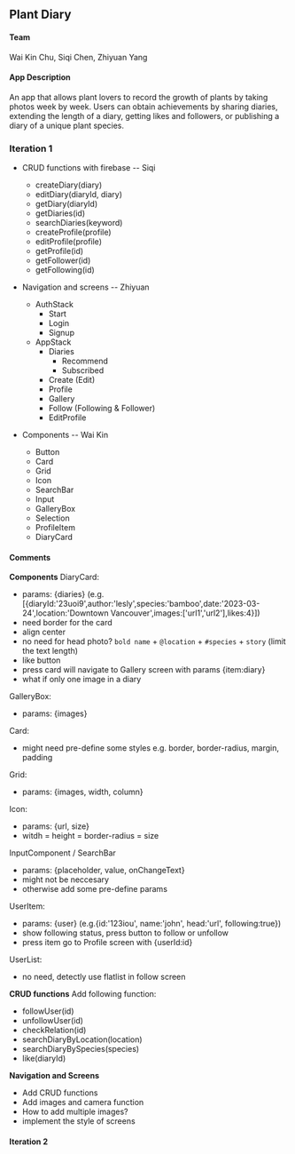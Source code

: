 ## Plant Diary
#### Team
Wai Kin Chu, Siqi Chen, Zhiyuan Yang

#### App Description
An app that allows plant lovers to record the growth of plants by taking photos week by week. Users can obtain achievements by sharing diaries, extending the length of a diary, getting likes and followers, or publishing a diary of a unique plant species.

### Iteration 1
- CRUD functions with firebase -- Siqi
  - createDiary(diary)
  - editDiary(diaryId, diary)
  - getDiary(diaryId)
  - getDiaries(id)
  - searchDiaries(keyword)
  - createProfile(profile)
  - editProfile(profile)
  - getProfile(id)
  - getFollower(id)
  - getFollowing(id)

- Navigation and screens -- Zhiyuan
  - AuthStack
    - Start
    - Login
    - Signup
  - AppStack
    - Diaries
      - Recommend
      - Subscribed
    - Create (Edit)
    - Profile
    - Gallery
    - Follow (Following & Follower)
    - EditProfile

- Components -- Wai Kin
  - Button
  - Card
  - Grid
  - Icon
  - SearchBar
  - Input
  - GalleryBox
  - Selection
  - ProfileItem
  - DiaryCard

#### Comments
**Components**
DiaryCard:
- params: {diaries} (e.g.[{diaryId:'23uoi9',author:'lesly',species:'bamboo',date:'2023-03-24',location:'Downtown Vancouver',images:['url1','url2'],likes:4}])
- need border for the card
- align center
- no need for head photo? `bold name` + `@location` + `#species` + `story` (limit the text length)
- like button
- press card will navigate to Gallery screen with params {item:diary}
- what if only one image in a diary

GalleryBox:
- params: {images}

Card:
- might need pre-define some styles e.g. border, border-radius, margin, padding

Grid:
- params: {images, width, column}

Icon:
- params: {url, size}
- witdh = height = border-radius = size

InputComponent / SearchBar
- params: {placeholder, value, onChangeText}
- might not be neccesary
- otherwise add some pre-define params

UserItem:
- params: {user} (e.g.{id:'123iou', name:'john', head:'url', following:true})
- show following status, press button to follow or unfollow
- press item go to Profile screen with {userId:id}

UserList:
- no need, detectly use flatlist in follow screen

**CRUD functions**
Add following function:
- followUser(id)
- unfollowUser(id)
- checkRelation(id)
- searchDiaryByLocation(location)
- searchDiaryBySpecies(species)
- like(diaryId)

**Navigation and Screens**
- Add CRUD functions
- Add images and camera function
- How to add multiple images?
- implement the style of screens



#### Iteration 2 